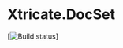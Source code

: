 # Xtricate.DocSet


[![Build status](https://ci.appveyor.com/api/projects/status/8dnddawd6bb3dxn9?svg=true)]

